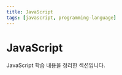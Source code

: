 ```yaml
---
title: JavaScript
tags: [javascript, programming-language]
---
```


# JavaScript

JavaScript 학습 내용을 정리한 섹션입니다.

